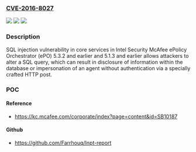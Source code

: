 ### [CVE-2016-8027](https://cve.mitre.org/cgi-bin/cvename.cgi?name=CVE-2016-8027)
![](https://img.shields.io/static/v1?label=Product&message=McAfee%20ePolicy%20Orchestrator%20(ePO)%205.3.2%20and%20earlier%20and%205.1.3%20and%20earlier&color=blue)
![](https://img.shields.io/static/v1?label=Version&message=McAfee%20ePolicy%20Orchestrator%20(ePO)%205.3.2%20and%20earlier%20and%205.1.3%20and%20earlier%20&color=brightgreen)
![](https://img.shields.io/static/v1?label=Vulnerability&message=SQL%20injection%20vulnerability&color=brightgreen)

### Description

SQL injection vulnerability in core services in Intel Security McAfee ePolicy Orchestrator (ePO) 5.3.2 and earlier and 5.1.3 and earlier allows attackers to alter a SQL query, which can result in disclosure of information within the database or impersonation of an agent without authentication via a specially crafted HTTP post.

### POC

#### Reference
- https://kc.mcafee.com/corporate/index?page=content&id=SB10187

#### Github
- https://github.com/Farrhouq/Inpt-report

